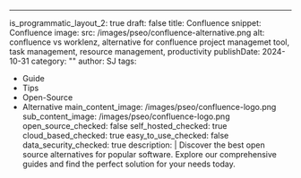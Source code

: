 ---
is_programmatic_layout_2: true
draft: false
title: Confluence
snippet: Confluence
image:
  src: /images/pseo/confluence-alternative.png
  alt: confluence vs worklenz, alternative for confluence project managemet tool, task management, resource management, productivity
publishDate: 2024-10-31
category: ""
author: SJ
tags:
  - Guide
  - Tips
  - Open-Source
  - Alternative
main_content_image: /images/pseo/confluence-logo.png
sub_content_image: /images/pseo/confluence-logo.png
open_source_checked: false
self_hosted_checked: true
cloud_based_checked: true
easy_to_use_checked: false
data_security_checked: true
description: |
   Discover the best open source alternatives for popular software. Explore our comprehensive guides and find the perfect solution for your needs today.